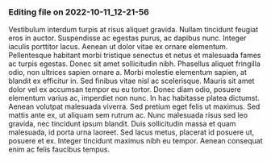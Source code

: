 

### Editing file on 2022-10-11_12-21-56

Vestibulum interdum turpis at risus aliquet gravida. Nullam tincidunt feugiat eros in auctor. Suspendisse ac egestas purus, ac dapibus nunc. Integer iaculis porttitor lacus. Aenean ut dolor vitae ex ornare elementum. Pellentesque habitant morbi tristique senectus et netus et malesuada fames ac turpis egestas. Donec sit amet sollicitudin nibh.
Phasellus aliquet fringilla odio, non ultrices sapien ornare a. Morbi molestie elementum sapien, at blandit ex efficitur in. Sed finibus vitae nisl ac scelerisque. Mauris sit amet dolor vel ex accumsan tempor eu eu tortor. Donec diam odio, posuere elementum varius ac, imperdiet non nunc. In hac habitasse platea dictumst. Aenean volutpat malesuada viverra. Sed pretium eget felis ut maximus. Sed mattis ante ex, ut aliquam sem rutrum ac. Nunc malesuada risus sed leo gravida, nec tincidunt ipsum blandit. Duis sollicitudin massa et quam malesuada, id porta urna laoreet. Sed lacus metus, placerat id posuere ut, posuere et ex. Integer tincidunt maximus nibh eu tempor. Aenean consequat enim ac felis faucibus tempus.



